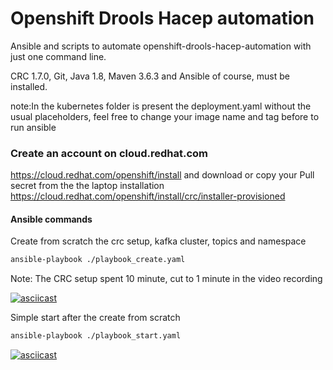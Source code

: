 # Openshift Drools Hacep automation

Ansible and scripts to automate openshift-drools-hacep-automation with just one command line.

CRC 1.7.0, Git, Java 1.8, Maven 3.6.3 and Ansible of course, must be installed.

note:In the kubernetes folder is present the deployment.yaml without the usual placeholders,
feel free to change your image name and tag before to run ansible

### Create an account on cloud.redhat.com
https://cloud.redhat.com/openshift/install and download or copy your Pull secret from the the laptop installation https://cloud.redhat.com/openshift/install/crc/installer-provisioned

#### Ansible commands

Create from scratch the crc setup, kafka cluster, topics and namespace
```sh
ansible-playbook ./playbook_create.yaml
```
Note: The CRC setup spent 10 minute, cut to 1 minute in the video recording

[![asciicast](https://asciinema.org/a/311642.png)](https://asciinema.org/a/311642)

Simple start after the create from scratch
```sh
ansible-playbook ./playbook_start.yaml
```
[![asciicast](https://asciinema.org/a/311654.png)](https://asciinema.org/a/311654)